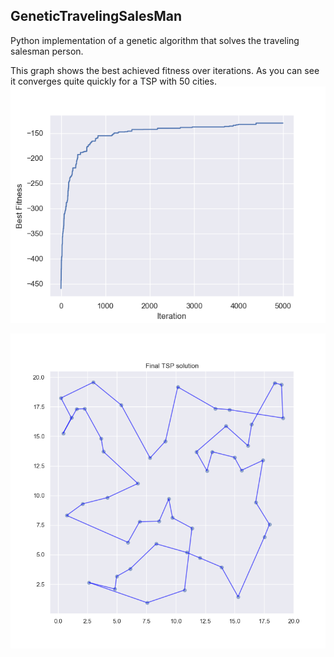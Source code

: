 ## GeneticTravelingSalesMan
Python implementation of a genetic algorithm that solves the traveling salesman person.

This graph shows the best achieved fitness over iterations. As you can see it converges quite quickly for a TSP with 50 cities.
![Best fitness over iterations](imgs/GA_5000.png)

![Solved TSP](imgs/GA_TSP_5000.png)

